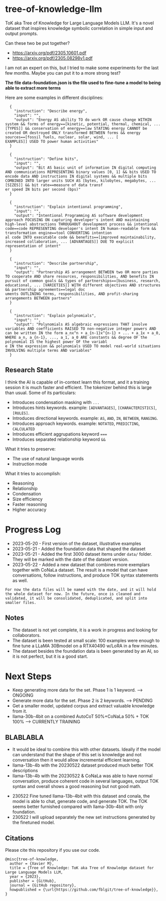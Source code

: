 # tree-of-knowledge-llm
ToK aka Tree of Knowledge for Large Language Models LLM. It's a novel dataset that inspires knowledge symbolic correlation in simple input and output prompts.

Can these two be put together?

* https://arxiv.org/pdf/2305.10601.pdf
* https://arxiv.org/pdf/2305.08298v1.pdf

I am not an expert on this, but I tried to make some experiments for the last few months. Maybe you can put it to a more strong test?

**The file data-foundation.json is the file used to fine-tune a model to being able to extract more terms**

Here are some examples in different disciplines:

```
  {
    "instruction": "Describe energy",
    "input": "",
    "output": "Energy AS ability TO do work OR cause change WITHIN system && forms of energy==[kinetic, potential, thermal, chemical, ... [TYPES]] && conservation of energy==law STATING energy CANNOT be created OR destroyed ONLY transformed BETWEEN forms && energy sources==[fossil fuels, nuclear, solar, wind, ... [
EXAMPLES]] USED TO power human activities"
  }
```


```
  {
    "instruction": "Define bits",
    "input": "",
    "output": "Bit AS basic unit of information IN digital computing AND communications REPRESENTING binary values [0, 1] && bits USED TO encode data AND instructions IN digital systems && multiple bits COMBINED INTO larger units SUCH AS [bytes, kilobytes, megabytes, ... [SIZES]] && bit rate==measure of data transf
er speed IN bits per second (bps)"
  }
```

```
  {
    "instruction": "Explain intentional programming",
    "input": "",
    "output": "Intentional Programming AS software development approach FOCUSING ON capturing developer's intent AND maintaining high-level abstractions THROUGHOUT development process && intentional code==code REPRESENTING developer's intent IN human-readable form && transformation engine==tool CONVERTING intention
al code INTO executable code && benefits==[improved maintainability, increased collaboration, ... [ADVANTAGES]] DUE TO explicit representation of intent"
  }
```

```
  {
    "instruction": "Describe partnership",
    "input": "",
    "output": "Partnership AS arrangement BETWEEN two OR more parties TO cooperate AND share resources, responsibilities, AND benefits IN pursuit of common goals && types of partnerships==[business, research, educational, ... [VARIETIES]] WITH different objectives AND structures && partnership agreements==legal doc
uments OUTLINING terms, responsibilities, AND profit-sharing arrangements BETWEEN partners"
  }
```

```
  {
    "instruction": "Explain polynomials",
    "input": "",
    "output": "Polynomials AS algebraic expressions THAT involve variables AND coefficients RAISED TO non-negative integer powers AND can be written IN the form a_nx^n + a_{n-1}x^{n-1} + ... + a_1x + a_0, WHERE a_n, a_{n-1}, ..., a_1, a_0 ARE constants && degree OF the polynomial IS the highest power OF the variabl
e IN the expression && polynomials USED TO model real-world situations INVOLVING multiple terms AND variables"
  }
```

## Research State
I think the AI is capable of in-context learn this format, and it a training session it is much faster and efficient. The tokenizer behind this is large than usual. 
Some of its particulars:
* Introduces condensation masking with `...`
* Introduces hints keywords. example: `[ADVANTAGES]`, `[CHARACTERISTICS]`, `[RULES]`.
* Introduces directional keywords. example: `AS`, `AND`, `IN`, `BETWEEN`, `RANGING`.
* Introduces approach keywords. example: `NOTATED`, `PREDICTING`, `CALCULATED`
* Introduces efficient aggrupations keyword `===`
* Introduces separated relationship keyword `&&`

What it tries to preserve:
* The use of natural language words
* Instruction mode

What it tries to accomplish:
* Reasoning
* Relationship
* Condensation
* Size efficiency
* Faster reasoning
* Higher accuracy

# Progress Log
- 2023-05-20 - First version of the dataset, illustrative examples
- 2023-05-21 - Added the foundation data that shaped the dataset
- 2023-05-21 - Added the first 3000 dataset items under `data/` folder. They will be marked with the date of the dataset version.
- 2023-05-22 - Added a new dataset that combines more exemplars together with CoNaLa dataset. The result is a model that can have conversations, follow instructions, and produce TOK syntax statements as well.


`For now the data files will be named with the date, and it will hold the whole dataset for now. In the future, once is cleaned and validated, it will be consolidated, deduplicated, and split into smaller files.`


## Notes
* The dataset is not yet complete, it is a work in progress and looking for collaborators.
* The dataset is been tested at small scale: 100 examples were enough to fine tune a LLaMA 30Bmodel on a RTX40490 w/LoRA in a few minutes.
* The dataset besides the foundation data is been generated by an AI, so it is not perfect, but it is a good start.

# Next Steps
* Keep generating more data for the set. Phase 1 is 1 keyword. --> ONGOING
* Generate more data for the set. Phase 2 is 2 keywords. --> PENDING
* Get a smaller model, updated corpus and extract valuable knowledge from it.
* llama-30b-4bit on a combined  AutoCoT 50%+CoNaLa 50% + TOK 100%  --> CURRENTLY TRAINING

## BLABLABLA

* It would be ideal to combine this with other datasets. Ideally if the model can understand that the shape of this set is knowledge and not conversation then it would allow incremental efficient learning.
* llama-13b-4b with the 20230522 dataset produced much better TOK descriptions
* llama-13b-4b with the 20230522 & CoNaLa was able to have normal conversation, produce coherent code in several languages, output TOK syntax and overall shows a good reasoning but not good math.

- 230522 Fine tuned llama-13b-4bit with this dataset and conala, the model is able to chat, generate code, and generate TOK. The TOK seems better furnished compared with llama-30b-4bit with only foundation.
- 230522 I will upload separately the new set instructions generated by the finetuned model.

## Citations

Please cite this repository if you use our code.

```
@misc{tree-of-knowledge,
  author = {Xavier M},
  title = {Tree of Knowledge: ToK aka Tree of Knowledge dataset for Large Language Models LLM,
  year = {2023},
  publisher = {GitHub},
  journal = {GitHub repository},
  howpublished = {\url{https://github.com/fblgit/tree-of-knowledge}},
}
```

